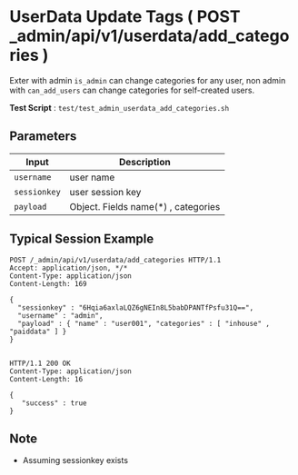 # UserData Update Tags ( POST _admin/api/v1/userdata/add_categories )

Exter with admin `is_admin` can change categories for any user, non admin with `can_add_users` can change categories for self-created users.

**Test Script** : `test/test_admin_userdata_add_categories.sh`

## Parameters

| Input | Description |
| ---- | ----------- |
| `username` | user name |
| `sessionkey` | user session key |
| `payload` | Object. Fields  name(*) , categories |

## Typical Session Example

```
POST /_admin/api/v1/userdata/add_categories HTTP/1.1
Accept: application/json, */*
Content-Type: application/json
Content-Length: 169

{
  "sessionkey" : "6Hqia6axlaLQZ6gNEIn8L5babDPANTfPsfu31Q==",
  "username" : "admin",
  "payload" : { "name" : "user001", "categories" : [ "inhouse" , "paiddata" ] }
}


HTTP/1.1 200 OK
Content-Type: application/json
Content-Length: 16

{
   "success" : true
}
```

## Note

- Assuming sessionkey exists

